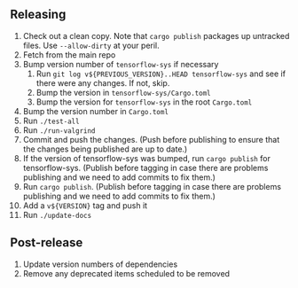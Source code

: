## Releasing

1. Check out a clean copy.  Note that `cargo publish` packages up untracked files.  Use `--allow-dirty` at your peril.
1. Fetch from the main repo
1. Bump version number of `tensorflow-sys` if necessary
   1. Run `git log v${PREVIOUS_VERSION}..HEAD tensorflow-sys` and see if there were any changes. If not, skip.
   1. Bump the version in `tensorflow-sys/Cargo.toml`
   1. Bump the version for `tensorflow-sys` in the root `Cargo.toml`
1. Bump the version number in `Cargo.toml`
1. Run `./test-all`
1. Run `./run-valgrind`
1. Commit and push the changes. (Push before publishing to ensure that the changes being published are up to date.)
1. If the version of tensorflow-sys was bumped, run `cargo publish` for tensorflow-sys. (Publish before tagging in case there are problems publishing and we need to add commits to fix them.)
1. Run `cargo publish`. (Publish before tagging in case there are problems publishing and we need to add commits to fix them.)
1. Add a `v${VERSION}` tag and push it
1. Run `./update-docs`

## Post-release

1. Update version numbers of dependencies
1. Remove any deprecated items scheduled to be removed
